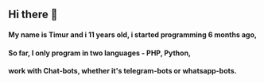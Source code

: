 ## Hi there 👋

#### My name is Timur and i 11 years old, i started programming 6 months ago,
#### So far, I only program in two languages - PHP, Python,
#### work with Chat-bots, whether it's telegram-bots or whatsapp-bots.
